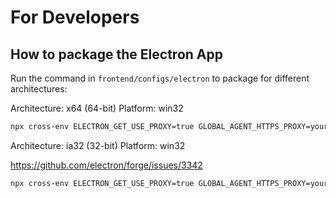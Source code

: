 # For Developers

## How to package the Electron App

Run the command in `frontend/configs/electron` to package for different architectures:

Architecture: x64 (64-bit)   Platform: win32

```bash
npx cross-env ELECTRON_GET_USE_PROXY=true GLOBAL_AGENT_HTTPS_PROXY=your_proxy_address electron-forge package
```

Architecture: ia32 (32-bit)  Platform: win32

<https://github.com/electron/forge/issues/3342>

```bash
npx cross-env ELECTRON_GET_USE_PROXY=true GLOBAL_AGENT_HTTPS_PROXY=your_proxy_address electron-forge package --arch="ia32" --platform=win32
```
